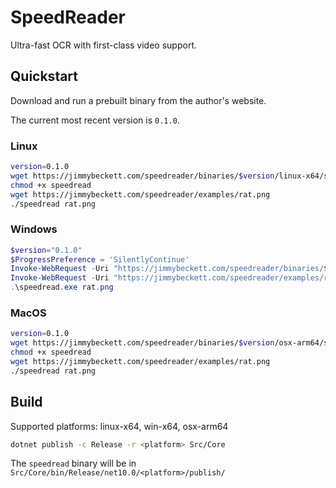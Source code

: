 # SpeedReader

Ultra-fast OCR with first-class video support.

## Quickstart

Download and run a prebuilt binary from the author's website.

The current most recent version is `0.1.0`.

### Linux
```bash
version=0.1.0
wget https://jimmybeckett.com/speedreader/binaries/$version/linux-x64/speedread
chmod +x speedread
wget https://jimmybeckett.com/speedreader/examples/rat.png
./speedread rat.png
```

### Windows
```powershell
$version="0.1.0"
$ProgressPreference = 'SilentlyContinue'
Invoke-WebRequest -Uri "https://jimmybeckett.com/speedreader/binaries/$version/win-x64/speedread.exe" -OutFile speedread.exe
Invoke-WebRequest -Uri "https://jimmybeckett.com/speedreader/examples/rat.png" -OutFile rat.png
.\speedread.exe rat.png
```

### MacOS
```bash
version=0.1.0
wget https://jimmybeckett.com/speedreader/binaries/$version/osx-arm64/speedread
chmod +x speedread
wget https://jimmybeckett.com/speedreader/examples/rat.png
./speedread rat.png
```

## Build

Supported platforms: linux-x64, win-x64, osx-arm64
```bash
dotnet publish -c Release -r <platform> Src/Core
```
The `speedread` binary will be in `Src/Core/bin/Release/net10.0/<platform>/publish/`
